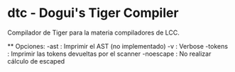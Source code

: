 dtc - Dogui's Tiger Compiler
====

Compilador de Tiger para la materia compiladores de LCC. 

** Opciones:
-ast : Imprimir el AST (no implementado)
-v : Verbose
-tokens : Imprimir las tokens devueltas por el scanner
-noescape : No realizar cálculo de escaped
